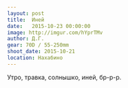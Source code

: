 ```yaml
---
layout: post
title:  Иней
date:   2015-10-23 00:00:00
image: http://imgur.com/hYprTMv
author: Д.Г.
gear: 70D / 55-250mm
shoot_date: 2015-10-21
location: Нахабино
---
```


Утро, травка, солнышко, иней, бр-р-р.
